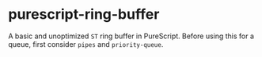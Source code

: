 # purescript-ring-buffer
A basic and unoptimized `ST` ring buffer in PureScript. Before using this for a queue, first consider `pipes` and `priority-queue`.
